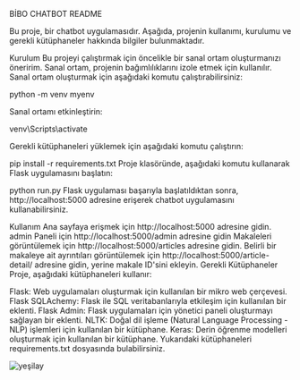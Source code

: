 BİBO CHATBOT README

Bu proje, bir chatbot uygulamasıdır. Aşağıda, projenin kullanımı, kurulumu ve gerekli kütüphaneler hakkında bilgiler bulunmaktadır.

Kurulum
Bu projeyi çalıştırmak için öncelikle bir sanal ortam oluşturmanızı öneririm. Sanal ortam, projenin bağımlılıklarını izole etmek için kullanılır. Sanal ortam oluşturmak için aşağıdaki komutu çalıştırabilirsiniz:

python -m venv myenv

Sanal ortamı etkinleştirin:

venv\Scripts\activate

Gerekli kütüphaneleri yüklemek için aşağıdaki komutu çalıştırın:

pip install -r requirements.txt
Proje klasöründe, aşağıdaki komutu kullanarak Flask uygulamasını başlatın:


python run.py
Flask uygulaması başarıyla başlatıldıktan sonra, http://localhost:5000 adresine erişerek chatbot uygulamasını kullanabilirsiniz.

Kullanım
Ana sayfaya erişmek için http://localhost:5000 adresine gidin.
admin Paneli için http://localhost:5000/admin adresine gidin
Makaleleri görüntülemek için http://localhost:5000/articles adresine gidin.
Belirli bir makaleye ait ayrıntıları görüntülemek için http://localhost:5000/article-detail/<id> adresine gidin, <id> yerine makale ID'sini ekleyin.
Gerekli Kütüphaneler
Proje, aşağıdaki kütüphaneleri kullanır:

Flask: Web uygulamaları oluşturmak için kullanılan bir mikro web çerçevesi.
Flask SQLAchemy: Flask ile SQL veritabanlarıyla etkileşim için kullanılan bir eklenti.
Flask Admin: Flask uygulamaları için yönetici paneli oluşturmayı sağlayan bir eklenti.
NLTK: Doğal dil işleme (Natural Language Processing - NLP) işlemleri için kullanılan bir kütüphane.
Keras: Derin öğrenme modelleri oluşturmak için kullanılan bir kütüphane.
Yukarıdaki kütüphaneleri requirements.txt dosyasında bulabilirsiniz.

![yeşilay](https://github.com/biboemre/BiboChatbotApp/assets/97239219/a0497e89-d13f-4eb4-942f-7ce43395685e)
